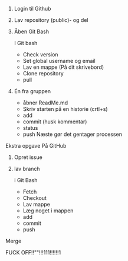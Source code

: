 1. Login til Github
2. Lav repository (public)- og del
3. Åben Git Bash

    I Git bash
    - Check version
    - Set global username og email
    - Lav en mappe (På dit skrivebord)
    - Clone repository
    - pull


4. Én fra gruppen
    - åbner ReadMe.md
    - Skriv starten på en historie (crtl+s)
    - add
    - commit (husk kommentar)
    - status
    - push
    Næste gør det gentager processen






Ekstra opgave
På GitHub
1. Opret issue
2. lav branch

    i Git Bash
    - Fetch
    - Checkout
    - Lav mappe
    - Læg noget i mappen
    - add
    - commit
    - push

Merge 

FUCK OFF!!""!!!111!!!!!!1